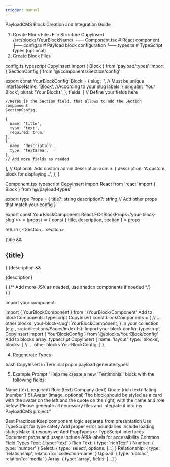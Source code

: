 ```yaml
---
trigger: manual
---
```


PayloadCMS Block Creation and Integration Guide

1. Create Block Files
File Structure
CopyInsert
/src/blocks/YourBlockName/
  ├── Component.tsx    # React component
  ├── config.ts        # Payload block configuration
  └── types.ts         # TypeScript types (optional)
2. Create Block Files

config.ts
typescript
CopyInsert
import { Block } from 'payload/types'
import { SectionConfig } from '@/components/Section/config'

export const YourBlockConfig: Block = {
  slug: '<yourBlockSlug>',  // Must be unique
  interfaceName: '<YourBlockSlug>Block', //According to your slug
  labels: {
    singular: 'Your Block',
    plural: 'Your Blocks',
  },
  fields: [
    // Define your fields here

    //Heres is the Section field, that allows to add the Section compomnent
    SectionConfig,

    {
      name: 'title',
      type: 'text',
      required: true,
    },
    {
      name: 'description',
      type: 'textarea',
    },
    // Add more fields as needed
  ],
  // Optional: Add custom admin description
  admin: {
    description: 'A custom block for displaying...',
  },
}

Component.tsx
typescript
CopyInsert
import React from 'react'
import { <YourBlockSlug>Block } from '@/payload-types'

export type Props = {
  title?: string
  description?: string
  // Add other props that match your config
}

export const YourBlockComponent: React.FC<BlockProps<'your-block-slug'>> = (props) => {
  const { title, description, section } = props

  return (
    <Section ...section>
      <div className="your-block">
        {title && <h2>{title}</h2>}
        {description && <p>{description}</p>}
        {/* Add more JSX as needed, use shadcn components if needed */}
      </div>
    </Section>
  )
}

Import your component:

import { YourBlockComponent } from './YourBlock/Component'
Add to blockComponents:
typescript
CopyInsert
const blockComponents = {
  // ... other blocks
  'your-block-slug': YourBlockComponent,
}
In your collection (e.g., src/collections/Pages/index.ts):
Import your block config:
typescript
CopyInsert
import { YourBlockConfig } from '@/blocks/YourBlock/config'
Add to blocks array:
typescript
CopyInsert
{
  name: 'layout',
  type: 'blocks',
  blocks: [
    // ... other blocks
    YourBlockConfig,
  ]
}

4. Regenerate Types

bash
CopyInsert in Terminal
pnpm payload generate:types

5. Example Prompt
"Help me create a new 'Testimonial' block with the following fields:

Name (text, required)
Role (text)
Company (text)
Quote (rich text)
Rating (number 1-5)
Avatar (image, optional)
The block should be styled as a card with the avatar on the left and the quote on the right, with the name and role below. Please generate all necessary files and integrate it into my PayloadCMS project."

Best Practices
Keep component logic separate from presentation
Use TypeScript for type safety
Add proper error boundaries
Include loading states
Make it responsive
Add PropTypes or TypeScript interfaces
Document props and usage
Include ARIA labels for accessibility
Common Field Types
Text: { type: 'text' }
Rich Text: { type: 'richText' }
Number: { type: 'number' }
Select: { type: 'select', options: [...] }
Relationship: { type: 'relationship', relationTo: 'collection-name' }
Upload: { type: 'upload', relationTo: 'media' }
Array: { type: 'array', fields: [...] }